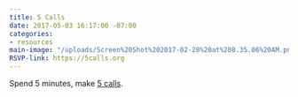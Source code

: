 ```yaml
---
title: 5 Calls
date: 2017-05-03 16:17:00 -07:00
categories:
- resources
main-image: "/uploads/Screen%20Shot%202017-02-28%20at%208.35.06%20AM.png"
RSVP-link: https://5calls.org
---
```


Spend 5 minutes, make [5 calls](https://5calls.org).